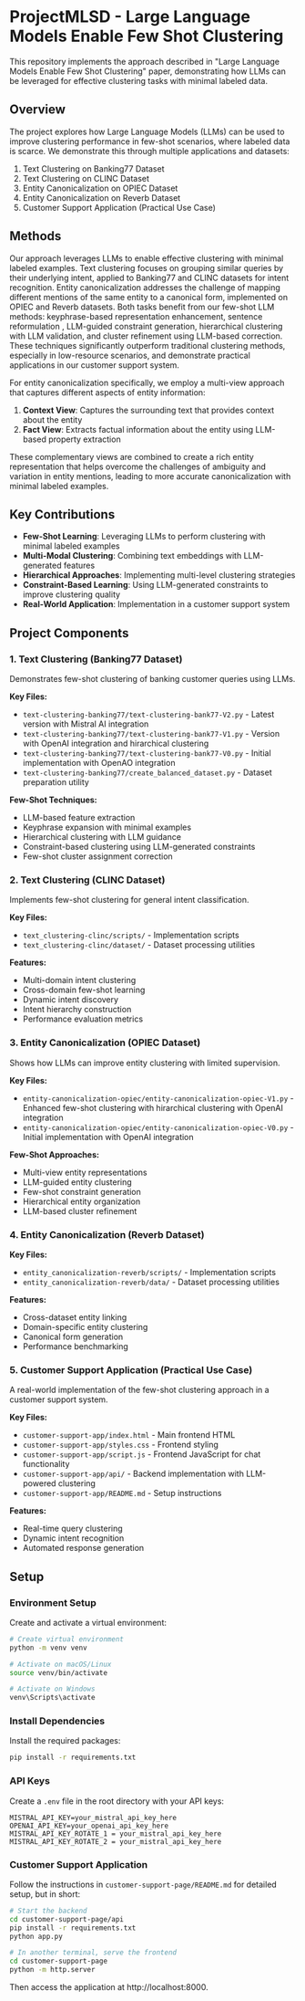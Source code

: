 # ProjectMLSD - Large Language Models Enable Few Shot Clustering

This repository implements the approach described in "Large Language Models Enable Few Shot Clustering" paper, demonstrating how LLMs can be leveraged for effective clustering tasks with minimal labeled data.

## Overview

The project explores how Large Language Models (LLMs) can be used to improve clustering performance in few-shot scenarios, where labeled data is scarce. We demonstrate this through multiple applications and datasets:

1. Text Clustering on Banking77 Dataset
2. Text Clustering on CLINC Dataset
3. Entity Canonicalization on OPIEC Dataset
4. Entity Canonicalization on Reverb Dataset
5. Customer Support Application (Practical Use Case)

## Methods

Our approach leverages LLMs to enable effective clustering with minimal labeled examples. Text clustering focuses on grouping similar queries by their underlying intent, applied to Banking77 and CLINC datasets for intent recognition. Entity canonicalization addresses the challenge of mapping different mentions of the same entity to a canonical form, implemented on OPIEC and Reverb datasets. Both tasks benefit from our few-shot LLM methods: keyphrase-based representation enhancement, sentence reformulation , LLM-guided constraint generation, hierarchical clustering with LLM validation, and cluster refinement using LLM-based correction. These techniques significantly outperform traditional clustering methods, especially in low-resource scenarios, and demonstrate practical applications in our customer support system.

For entity canonicalization specifically, we employ a multi-view approach that captures different aspects of entity information:

1. **Context View**: Captures the surrounding text that provides context about the entity
2. **Fact View**: Extracts factual information about the entity using LLM-based property extraction


These complementary views are combined to create a rich entity representation that helps overcome the challenges of ambiguity and variation in entity mentions, leading to more accurate canonicalization with minimal labeled examples.

## Key Contributions

- **Few-Shot Learning**: Leveraging LLMs to perform clustering with minimal labeled examples
- **Multi-Modal Clustering**: Combining text embeddings with LLM-generated features
- **Hierarchical Approaches**: Implementing multi-level clustering strategies
- **Constraint-Based Learning**: Using LLM-generated constraints to improve clustering quality
- **Real-World Application**: Implementation in a customer support system


## Project Components

### 1. Text Clustering (Banking77 Dataset)

Demonstrates few-shot clustering of banking customer queries using LLMs.

**Key Files:**
- `text-clustering-banking77/text-clustering-bank77-V2.py` - Latest version with Mistral AI integration
- `text-clustering-banking77/text-clustering-bank77-V1.py` - Version with OpenAI integration and hirarchical clustering
- `text-clustering-banking77/text-clustering-bank77-V0.py` - Initial implementation with OpenAO integration
- `text-clustering-banking77/create_balanced_dataset.py` - Dataset preparation utility

**Few-Shot Techniques:**
- LLM-based feature extraction
- Keyphrase expansion with minimal examples
- Hierarchical clustering with LLM guidance
- Constraint-based clustering using LLM-generated constraints
- Few-shot cluster assignment correction

### 2. Text Clustering (CLINC Dataset)

Implements few-shot clustering for general intent classification.

**Key Files:**
- `text_clustering-clinc/scripts/` - Implementation scripts
- `text_clustering-clinc/dataset/` - Dataset processing utilities

**Features:**
- Multi-domain intent clustering
- Cross-domain few-shot learning
- Dynamic intent discovery
- Intent hierarchy construction
- Performance evaluation metrics

### 3. Entity Canonicalization (OPIEC Dataset)

Shows how LLMs can improve entity clustering with limited supervision.

**Key Files:**
- `entity-canonicalization-opiec/entity-canonicalization-opiec-V1.py` - Enhanced few-shot clustering with hirarchical clustering with OpenAI integration
- `entity-canonicalization-opiec/entity-canonicalization-opiec-V0.py` - Initial implementation with OpenAI integration

**Few-Shot Approaches:**
- Multi-view entity representations
- LLM-guided entity clustering
- Few-shot constraint generation
- Hierarchical entity organization
- LLM-based cluster refinement

### 4. Entity Canonicalization (Reverb Dataset)


**Key Files:**
- `entity_canonicalization-reverb/scripts/` - Implementation scripts
- `entity_canonicalization-reverb/data/` - Dataset processing utilities

**Features:**
- Cross-dataset entity linking
- Domain-specific entity clustering
- Canonical form generation
- Performance benchmarking

### 5. Customer Support Application (Practical Use Case)

A real-world implementation of the few-shot clustering approach in a customer support system.

**Key Files:**
- `customer-support-app/index.html` - Main frontend HTML
- `customer-support-app/styles.css` - Frontend styling
- `customer-support-app/script.js` - Frontend JavaScript for chat functionality
- `customer-support-app/api/` - Backend implementation with LLM-powered clustering
- `customer-support-app/README.md` - Setup instructions

**Features:**
- Real-time query clustering
- Dynamic intent recognition
- Automated response generation


## Setup

### Environment Setup

Create and activate a virtual environment:

```bash
# Create virtual environment
python -m venv venv

# Activate on macOS/Linux
source venv/bin/activate

# Activate on Windows
venv\Scripts\activate
```

### Install Dependencies

Install the required packages:

```bash
pip install -r requirements.txt
```

### API Keys

Create a `.env` file in the root directory with your API keys:

```
MISTRAL_API_KEY=your_mistral_api_key_here
OPENAI_API_KEY=your_openai_api_key_here 
MISTRAL_API_KEY_ROTATE_1 = your_mistral_api_key_here
MISTRAL_API_KEY_ROTATE_2 = your_mistral_api_key_here
```



### Customer Support Application

Follow the instructions in `customer-support-page/README.md` for detailed setup, but in short:

```bash
# Start the backend
cd customer-support-page/api
pip install -r requirements.txt
python app.py

# In another terminal, serve the frontend
cd customer-support-page
python -m http.server
```

Then access the application at http://localhost:8000.

